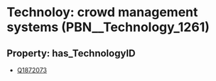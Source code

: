 # Technoloy: __crowd management systems__ (PBN__Technology_1261)

## Property: has_TechnologyID

* [Q1872073](Q1872073)

